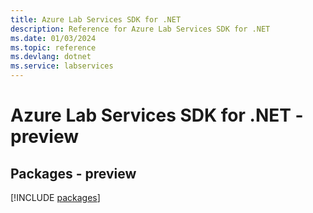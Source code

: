 ```yaml
---
title: Azure Lab Services SDK for .NET
description: Reference for Azure Lab Services SDK for .NET
ms.date: 01/03/2024
ms.topic: reference
ms.devlang: dotnet
ms.service: labservices
---
```

# Azure Lab Services SDK for .NET - preview
## Packages - preview
[!INCLUDE [packages](lab-services-index.md)]